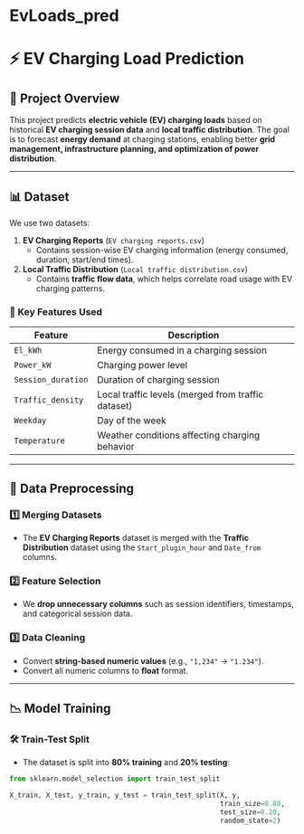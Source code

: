 # EvLoads_pred

# ⚡ EV Charging Load Prediction

## 🚀 Project Overview
This project predicts **electric vehicle (EV) charging loads** based on historical **EV charging session data** and **local traffic distribution**. The goal is to forecast **energy demand** at charging stations, enabling better **grid management, infrastructure planning, and optimization of power distribution**.

---

## 📊 Dataset
We use two datasets:
1. **EV Charging Reports** (`EV charging reports.csv`)  
   - Contains session-wise EV charging information (energy consumed, duration, start/end times).
2. **Local Traffic Distribution** (`Local traffic distribution.csv`)  
   - Contains **traffic flow data**, which helps correlate road usage with EV charging patterns.

### 🔑 Key Features Used
| Feature | Description |
|---------|------------|
| `El_kWh` | Energy consumed in a charging session |
| `Power_kW` | Charging power level |
| `Session_duration` | Duration of charging session |
| `Traffic_density` | Local traffic levels (merged from traffic dataset) |
| `Weekday` | Day of the week |
| `Temperature` | Weather conditions affecting charging behavior |

---

## 🔄 Data Preprocessing
### 1️⃣ Merging Datasets
- The **EV Charging Reports** dataset is merged with the **Traffic Distribution** dataset using the `Start_plugin_hour` and `Date_from` columns.
  
### 2️⃣ Feature Selection
- We **drop unnecessary columns** such as session identifiers, timestamps, and categorical session data.

### 3️⃣ Data Cleaning
- Convert **string-based numeric values** (e.g., `"1,234"` → `"1.234"`).
- Convert all numeric columns to **float** format.

---

## 📉 Model Training
### 🛠 Train-Test Split
- The dataset is split into **80% training** and **20% testing**:
```python
from sklearn.model_selection import train_test_split

X_train, X_test, y_train, y_test = train_test_split(X, y,
                                                    train_size=0.80,
                                                    test_size=0.20,
                                                    random_state=2)

